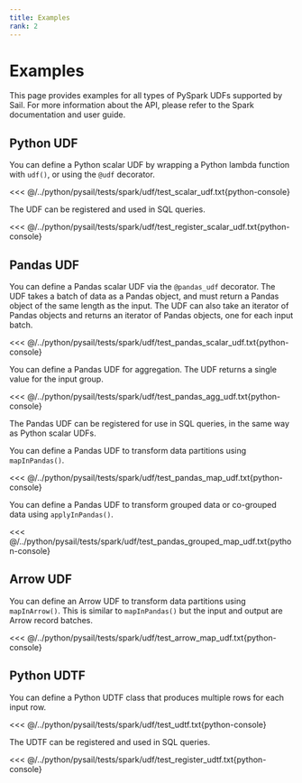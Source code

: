 ```yaml
---
title: Examples
rank: 2
---
```


# Examples

This page provides examples for all types of PySpark UDFs supported by Sail.
For more information about the API, please refer to the Spark documentation and user guide.

## Python UDF

You can define a Python scalar UDF by wrapping a Python lambda function with `udf()`,
or using the `@udf` decorator.

<<< @/../python/pysail/tests/spark/udf/test_scalar_udf.txt{python-console}

The UDF can be registered and used in SQL queries.

<<< @/../python/pysail/tests/spark/udf/test_register_scalar_udf.txt{python-console}

## Pandas UDF

You can define a Pandas scalar UDF via the `@pandas_udf` decorator.
The UDF takes a batch of data as a Pandas object, and must return a Pandas object of the same length as the input.
The UDF can also take an iterator of Pandas objects and returns an iterator of Pandas objects, one for each input batch.

<<< @/../python/pysail/tests/spark/udf/test_pandas_scalar_udf.txt{python-console}

You can define a Pandas UDF for aggregation. The UDF returns a single value for the input group.

<<< @/../python/pysail/tests/spark/udf/test_pandas_agg_udf.txt{python-console}

The Pandas UDF can be registered for use in SQL queries, in the same way as Python scalar UDFs.

You can define a Pandas UDF to transform data partitions using `mapInPandas()`.

<<< @/../python/pysail/tests/spark/udf/test_pandas_map_udf.txt{python-console}

You can define a Pandas UDF to transform grouped data or co-grouped data using `applyInPandas()`.

<<< @/../python/pysail/tests/spark/udf/test_pandas_grouped_map_udf.txt{python-console}

## Arrow UDF

You can define an Arrow UDF to transform data partitions using `mapInArrow()`.
This is similar to `mapInPandas()` but the input and output are Arrow record batches.

<<< @/../python/pysail/tests/spark/udf/test_arrow_map_udf.txt{python-console}

## Python UDTF

You can define a Python UDTF class that produces multiple rows for each input row.

<<< @/../python/pysail/tests/spark/udf/test_udtf.txt{python-console}

The UDTF can be registered and used in SQL queries.

<<< @/../python/pysail/tests/spark/udf/test_register_udtf.txt{python-console}
